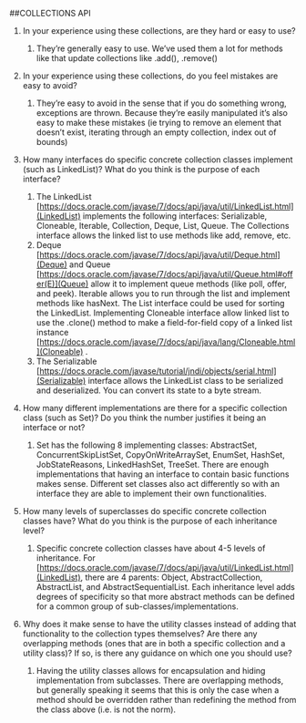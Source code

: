 ##COLLECTIONS API
1. In your experience using these collections, are they hard or easy to use?
    1. They’re generally easy to use. We’ve used them a lot for methods like that update collections like .add(), .remove()
2. In your experience using these collections, do you feel mistakes are easy to avoid?
    1. They’re easy to avoid in the sense that if you do something wrong, exceptions are thrown. Because they’re easily manipulated it’s also easy to make these mistakes (ie trying to remove an element that doesn’t exist, iterating through an empty collection, index out of bounds)
3. How many interfaces do specific concrete collection classes implement (such as LinkedList)? What do you think is the purpose of each interface?
    1. The LinkedList [https://docs.oracle.com/javase/7/docs/api/java/util/LinkedList.html](LinkedList) implements the following interfaces: Serializable, Cloneable, Iterable, Collection,  Deque, List, Queue. 
The Collections interface allows the linked list to use methods like add, remove, etc. 
    2. Deque [https://docs.oracle.com/javase/7/docs/api/java/util/Deque.html](Deque) and Queue [https://docs.oracle.com/javase/7/docs/api/java/util/Queue.html#offer(E)](Queue) allow it to implement queue methods (like poll, offer, and peek). Iterable allows you to run through the list and implement methods like hasNext. The List interface could be used for sorting the LinkedList. 
Implementing Cloneable interface allow linked list to use the .clone()  method   to make a field-for-field copy of a linked list instance [https://docs.oracle.com/javase/7/docs/api/java/lang/Cloneable.html](Cloneable) . 
    3. The Serializable [https://docs.oracle.com/javase/tutorial/jndi/objects/serial.html](Serializable) interface allows the LinkedList class to be serialized and deserialized. You can convert its state to a byte stream. 
4. How many different implementations are there for a specific collection class (such as Set)? Do you think the number justifies it being an interface or not?
    1. Set has the following 8 implementing classes: AbstractSet, ConcurrentSkipListSet, CopyOnWriteArraySet, EnumSet, HashSet, JobStateReasons, LinkedHashSet, TreeSet.
There are enough implementations that having an interface to contain basic functions makes sense. Different set classes also act differently so with an interface they are able to implement their own functionalities.

5. How many levels of superclasses do specific concrete collection classes have? What do you think is the purpose of each inheritance level?
    1. Specific concrete collection classes have about 4-5 levels of inheritance. For [https://docs.oracle.com/javase/7/docs/api/java/util/LinkedList.html](LinkedList), there are 4 parents: Object, AbstractCollection, AbstractList, and AbstractSequentialList.
Each inheritance level adds degrees of specificity so that more abstract methods can be defined for a common group of sub-classes/implementations.
6. Why does it make sense to have the utility classes instead of adding that functionality to the collection types themselves? Are there any overlapping methods (ones that are in both a specific collection and a utility class)? If so, is there any guidance on which one you should use?
    1. Having the utility classes allows for encapsulation and hiding implementation from subclasses. There are overlapping methods, but generally speaking it seems that this is only the case when a method should be overridden rather than redefining the method from the class above (i.e. is not the norm).
